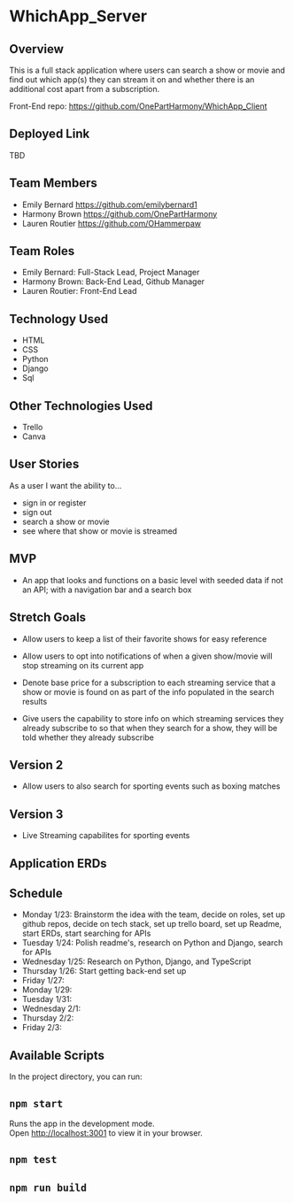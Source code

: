 # WhichApp_Server
## Overview
This is a full stack application where users can search a show or movie and find out which app(s) they can stream it on and whether there is an additional cost apart from a subscription.

Front-End repo: https://github.com/OnePartHarmony/WhichApp_Client

## Deployed Link
TBD

## Team Members
- Emily Bernard https://github.com/emilybernard1
- Harmony Brown https://github.com/OnePartHarmony
- Lauren Routier https://github.com/OHammerpaw

## Team Roles
- Emily Bernard: Full-Stack Lead, Project Manager
- Harmony Brown: Back-End Lead, Github Manager
- Lauren Routier: Front-End Lead

## Technology Used
  - HTML
  - CSS
  - Python
  - Django
  - Sql

## Other Technologies Used
- Trello
- Canva 

## User Stories
As a user I want the ability to...
  - sign in  or register
  - sign out
  - search a show or movie
  - see where that show or movie is streamed 
  
## MVP
- An app that looks and functions on a basic level with seeded data if not an API; with a navigation bar and a search box

## Stretch	Goals
- Allow users to keep a list of their favorite shows for easy reference

- Allow users to opt into notifications of when a given show/movie will stop streaming on its current app

- Denote base price for a subscription to each streaming service that a show or movie is found on as part of the info populated in the search results

- Give users the capability to store info on which streaming services they already subscribe to so that when they search for a show, they will be told whether they already subscribe

## Version 2
- Allow users to also search for sporting events such as boxing matches

## Version 3
- Live Streaming capabilites for sporting events
  
## Application ERDs
<!-- ![wireframe1](/images/WF1-SantasHelper.png "WireFrame1") -->

## Schedule
- Monday 1/23: Brainstorm the idea with the team, decide on roles, set up github repos, decide on tech stack, set up trello board, set up Readme, start ERDs, start searching for APIs
- Tuesday 1/24: Polish readme's, research on Python and Django, search for APIs
- Wednesday 1/25: Research on Python, Django, and TypeScript
- Thursday 1/26: Start getting back-end set up
- Friday 1/27: 
- Monday 1/29: 
- Tuesday 1/31: 
- Wednesday 2/1: 
- Thursday 2/2: 
- Friday 2/3: 

## Available Scripts
In the project directory, you can run:

## `npm start` 

Runs the app in the development mode.\
Open [http://localhost:3001](http://localhost:3001) to view it in your browser.

## `npm test`

## `npm run build`

